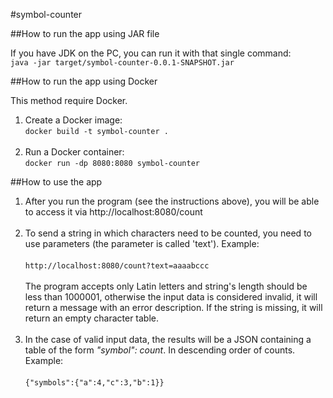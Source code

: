 #symbol-counter

##How to run the app using JAR file

If you have JDK on the PC, you can run it with that single command:<br>
`java -jar target/symbol-counter-0.0.1-SNAPSHOT.jar`

##How to run the app using Docker

This method require Docker.<br>

1. Create a Docker image:<br>
`docker build -t symbol-counter .` <br><br>
2. Run a Docker container:<br>
`docker run -dp 8080:8080 symbol-counter`

##How to use the app
1. After you run the program (see the instructions above), you will be able to access it via http://localhost:8080/count <br><br>
2. To send a string in which characters need to be counted, you need to use parameters 
(the parameter is called 'text'). Example:<br><br>
`http://localhost:8080/count?text=aaaabccc`
<br><br>The program accepts only Latin letters and string's length should be less than 1000001, 
otherwise the input data is considered invalid, it will return a message with an error description. 
If the string is missing, it will return an empty character table.<br><br>
3. In the case of valid input data, 
the results will be a JSON containing a table of the form 
_"symbol": count_. In descending order of counts. Example:<br><br>
`{"symbols":{"a":4,"c":3,"b":1}}` <br><br>

